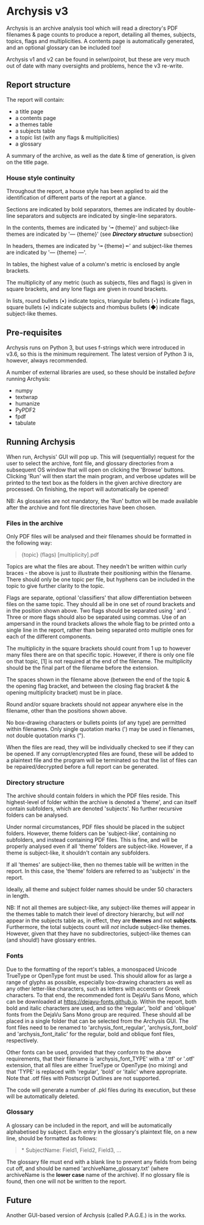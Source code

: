 # Archysis v3

Archysis is an archive analysis tool which will read a directory's PDF filenames & page counts to produce a report, detailing all themes, subjects, topics, flags and multiplicities. A contents page is automatically generated, and an optional glossary can be included too!

Archysis v1 and v2 can be found in selwr/poirot, but these are very much out of date with many oversights and problems, hence the v3 re-write.



## Report structure
The report will contain:
* a title page
* a contents page
* a themes table
* a subjects table
* a topic list (with any flags & multiplicities)
* a glossary

A summary of the archive, as well as the date & time of generation, is given on the title page.


### House style continuity
Throughout the report, a house style has been applied to aid the identification of different parts of the report at a glance.

Sections are indicated by bold separators, themes are indicated by double-line separators and subjects are indicated by single-line separators.

In the contents, themes are indicated by '╼ {theme}' and subject-like themes are indicated by '― {theme}' (see ***Directory structure*** subsection)

In headers, themes are indicated by '╼ {theme} ╾' and subject-like themes are indicated by '― {theme} ―'.

In tables, the highest value of a column's metric is enclosed by angle brackets.

The multiplicity of any metric (such as subjects, files and flags) is given in square brackets, and any lone flags are given in round brackets.

In lists, round bullets (•) indicate topics, triangular bullets (‣) indicate flags, square bullets (▪) indicate subjects and rhombus bullets (◆) indicate subject-like themes.



## Pre-requisites
Archysis runs on Python 3, but uses f-strings which were introduced in v3.6, so this is the minimum requirement. The latest version of Python 3 is, however, always recommended.

A number of external libraries are used, so these should be installed _before_ running Archysis:
* numpy
* textwrap
* humanize
* PyPDF2
* fpdf
* tabulate



## Running Archysis
When run, Archysis' GUI will pop up. This will (sequentially) request for the user to select the archive, font file, and glossary directories from a subsequent OS window that will open on clicking the 'Browse' buttons. Clicking 'Run' will then start the main program, and verbose updates will be printed to the text box as the folders in the given archive directory are processed. On finishing, the report will automatically be opened!

NB: As glossaries are not mandatory, the 'Run' button will be made available after the archive and font file directories have been chosen.


### Files in the archive
Only PDF files will be analysed and their filenames should be formatted in the following way:

> {topic} (flags) [multiplicity].pdf

Topics are what the files are about. They needn't be written within curly braces - the above is just to illustrate their positioning within the filename. There should only be one topic per file, but hyphens can be included in the topic to give further clarity to the topic.

Flags are separate, optional 'classifiers' that allow differentiation between files on the same topic. They should all be in one set of round brackets and in the position shown above. Two flags should be separated using ' and '. Three or more flags should also be separated using commas. Use of an ampersand in the round brackets allows the whole flag to be printed onto a single line in the report, rather than being separated onto multiple ones for each of the different components.

The multiplicity in the square brackets should count from 1 up to however many files there are on that specific topic. However, if there is only one file on that topic, [1] is not required at the end of the filename. The multiplicity should be the final part of the filename before the extension.

The spaces shown in the filename above (between the end of the topic & the opening flag bracket, and between the closing flag bracket & the opening multiplicity bracket) must be in place.

Round and/or square brackets should not appear anywhere else in the filename, other than the positions shown above.

No box-drawing characters or bullets points (of any type) are permitted within filenames. Only single quotation marks (') may be used in filenames, not double quotation marks (").

When the files are read, they will be individually checked to see if they can be opened. If any corrupt/encrypted files are found, these will be added to a plaintext file and the program will be terminated so that the list of files can be repaired/decrypted before a full report can be generated.



### Directory structure
The archive should contain folders in which the PDF files reside. This highest-level of folder within the archive is denoted a 'theme', and can itself contain subfolders, which are denoted 'subjects'. No further recursive folders can be analysed.

Under normal circumstances, PDF files should be placed in the subject folders. However, theme folders can be 'subject-like', containing no subfolders, and instead containing PDF files. This is fine, and will be properly analysed even if all 'theme' folders are subject-like. However, if a theme is subject-like, it shouldn't contain any subfolders.

If all 'themes' are subject-like, then no themes table will be written in the report. In this case, the 'theme' folders are referred to as 'subjects' in the report.

Ideally, all theme and subject folder names should be under 50 characters in length.

NB: If not all themes are subject-like, any subject-like themes _will_ appear in the themes table to match their level of directory hierarchy, but _will not_ appear in the subjects table as, in effect, they are **themes** and not **subjects**. Furthermore, the total subjects count will _not_ include subject-like themes. However, given that they have no subdirectories, subject-like themes can (and should!) have glossary entries.


### Fonts
Due to the formatting of the report's tables, a monospaced Unicode TrueType or OpenType font must be used. This should allow for as large a range of glyphs as possible, especially box-drawing characters as well as any other letter-like characters, such as letters with accents or Greek characters. To that end, the recommended font is DejaVu Sans Mono, which can be downloaded at https://dejavu-fonts.github.io. Within the report, both bold and italic characters are used, and so the 'regular', 'bold' and 'oblique' fonts from the DejaVu Sans Mono group are required. These should all be placed in a single folder that can be selected from the Archysis GUI. The font files need to be renamed to 'archysis_font_regular', 'archysis_font_bold' and 'archysis_font_italic' for the regular, bold and oblique font files, respectively.

Other fonts can be used, provided that they conform to the above requirements, that their filename is 'archysis_font_TYPE' with a '.ttf' or '.otf' extension, that all files are either TrueType or OpenType (no mixing) and that 'TYPE' is replaced with 'regular', 'bold' or 'italic' where appropriate. Note that .otf files with Postscript Outlines are not supported.

The code will generate a number of .pkl files during its execution, but these will be automatically deleted.


### Glossary
A glossary can be included in the report, and will be automatically alphabetised by subject. Each entry in the glossary's plaintext file, on a new line, should be formatted as follows:

> \* SubjectName: Field1, Field2, Field3, ...

The glossary file must end with a blank line to prevent any fields from being cut off, and should be named 'archiveName_glossary.txt' (where archiveName is the **lower case** name of the archive). If no glossary file is found, then one will not be written to the report.



## Future
Another GUI-based version of Archysis (called P.A.G.E.) is in the works.
